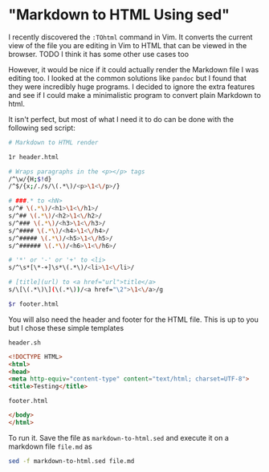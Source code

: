 # "Markdown to HTML Using sed"

I recently discovered the `:TOhtml` command in Vim. It converts the current view of the file you are editing in Vim to HTML that can be viewed in the browser. TODO I think it has some other use cases too

However, it would be nice if it could actually render the Markdown file I was editing too. I looked at the common solutions like `pandoc` but I found that they were incredibly huge programs. I decided to ignore the extra features and see if I could make a minimalistic program to convert plain Markdown to html.

It isn't perfect, but most of what I need it to do can be done with the following sed script:

```bash
# Markdown to HTML render

1r header.html

# Wraps paragraphs in the <p></p> tags
/^\w/{H;$!d}
/^$/{x;/./s/\(.*\)/<p>\1<\/p>/}

# ###.* to <hN>
s/^# \(.*\)/<h1>\1<\/h1>/
s/^## \(.*\)/<h2>\1<\/h2>/
s/^### \(.*\)/<h3>\1<\/h3>/
s/^#### \(.*\)/<h4>\1<\/h4>/
s/^##### \(.*\)/<h5>\1<\/h5>/
s/^###### \(.*\)/<h6>\1<\/h6>/

# '*' or '-' or '+' to <li>
s/^\s*[\*-+]\s*\(.*\)/<li>\1<\/li>/

# [title](url) to <a href="url">title</a>
s/\[\(.*\)\](\(.*\))/<a href="\2">\1<\/a>/g

$r footer.html
```

You will also need the header and footer for the HTML file. This is up to you but I chose these simple templates

`header.sh`
```html
<!DOCTYPE HTML>
<html>
<head>
<meta http-equiv="content-type" content="text/html; charset=UTF-8">
<title>Testing</title>
```

`footer.html`
```html
</body>
</html>
```

To run it. Save the file as `markdown-to-html.sed` and execute it on a markdown file `file.md` as

```bash
sed -f markdown-to-html.sed file.md
```
